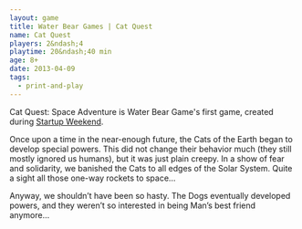 ```yaml
---
layout: game
title: Water Bear Games | Cat Quest
name: Cat Quest
players: 2&ndash;4
playtime: 20&ndash;40 min
age: 8+
date: 2013-04-09
tags:
  - print-and-play
---
```


Cat Quest: Space Adventure is Water Bear Game's first game, created during <a href="https://startupweekend.org/" target="_blank">Startup Weekend</a>.

Once upon a time in the near-enough future, the Cats of the Earth began to develop special powers. This did not change their behavior much (they still mostly ignored us humans), but it was just plain creepy. In a show of fear and solidarity, we banished the Cats to all edges of the Solar System. Quite a sight all those one-way rockets to space…

Anyway, we shouldn’t have been so hasty. The Dogs eventually developed powers, and they weren’t so interested in being Man&rsquo;s best friend anymore&hellip;
